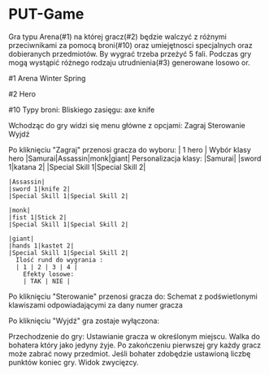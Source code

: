 # PUT-Game
Gra typu Arena(#1) na której gracz(#2) będzie walczyć z różnymi przeciwnikami za pomocą broni(#10) oraz umiejętnosci specjalnych oraz dobieranych przedmiotów.
By wygrać trzeba przeżyć 5 fali.
Podczas gry mogą wystąpić różnego rodzaju utrudnienia(#3) generowane losowo or.

#1 Arena
  Winter
  Spring
  
#2 Hero
  
#10 Typy broni:
  Bliskiego zasięgu:
    axe
    knife



Wchodząc do gry widzi się menu główne z opcjami:
Zagraj
Sterowanie
Wyjdź

Po kliknięciu "Zagraj" przenosi gracza do wyboru:
| 1 hero |
  Wybór klasy hero 
  |Samurai|Assassin|monk|giant|
    Personalizacja klasy:
    |Samurai|
    |sword 1|katana 2|
    |Special Skill 1|Special Skill 2|
    
    |Assassin|
    |sword 1|knife 2|
    |Special Skill 1|Special Skill 2|
    
    |monk|
    |fist 1|Stick 2|
    |Special Skill 1|Special Skill 2|
    
    |giant|
    |hands 1|kastet 2|
    |Special Skill 1|Special Skill 2|
      Ilość rund do wygrania :
      | 1 | 2 | 3 | 4 |
        Efekty losowe:
        | TAK | NIE |
Po kliknięciu "Sterowanie" przenosi gracza do:
Schemat z podświetlonymi klawiszami odpowiadającymi za dany numer gracza

Po kliknięciu "Wyjdź" gra zostaje wyłączona:

Przechodzenie do gry:
  Ustawianie gracza w określonym miejscu.
  Walka do bohatera który jako jedyny żyje.
  Po zakończeniu pierwszej gry każdy gracz może zabrać nowy przedmiot.
  Jeśli bohater zdobędzie ustawioną liczbę punktów koniec gry.
  Widok zwycięzcy.
  
